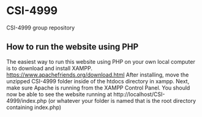 # CSI-4999
CSI-4999 group repository

## How to run the website using PHP
The easiest way to run this website using PHP on your own local computer is to download and install XAMPP. https://www.apachefriends.org/download.html After installing, move the unzipped CSI-4999 folder inside of the htdocs directory in xampp. Next, make sure Apache is running from the XAMPP Control Panel. You should now be able to see the website running at http://localhost/CSI-4999/index.php (or whatever your folder is named that is the root directory containing index.php)
